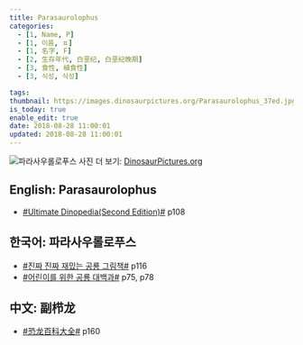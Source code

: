 ```yaml
---
title: Parasaurolophus
categories:
  - [1, Name, P]
  - [1, 이름, ㅍ]
  - [1, 名字, F]
  - [2, 生存年代, 白垩纪, 白垩纪晚期]
  - [3, 食性, 植食性]
  - [3, 식성, 식성]

tags:
thumbnail: https://images.dinosaurpictures.org/Parasaurolophus_37ed.jpg
is_today: true
enable_edit: true
date: 2018-08-28 11:00:01
updated: 2018-08-28 11:00:01
---
```

![파라사우롤로푸스](https://images.dinosaurpictures.org/Parasaurolophus_37ed.jpg)
사진 더 보기: [DinosaurPictures.org](https://dinosaurpictures.org/Parasaurolophus-pictures)

## English: Parasaurolophus

- [#Ultimate Dinopedia(Second Edition)#](/books/p/86d06d1161eb1684c26079a0348b5931/) p108

## 한국어: 파라사우롤로푸스

- [#진짜 진짜 재밌는 공룡 그림책#](/books/p/3289261dc4d846b8a02798617a63ad75/) p116
- [#어린이를 위한 공룡 대백과#](/books/p/f60f989c24559d39cb141e73aa0754c0/) p75, p78

## 中文: 副栉龙

- [#恐龙百科大全#](/books/p/6cd4e752e2119c63c607be6bb97d17aa/) p160
